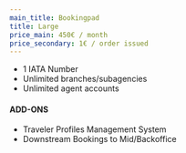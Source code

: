 ```yaml
---
main_title: Bookingpad
title: Large
price_main: 450€ / month
price_secondary: 1€ / order issued
---
```

* 1 IATA Number
* Unlimited branches/subagencies
* Unlimited agent accounts

#### ADD-ONS

* Traveler Profiles Management System
* Downstream Bookings to Mid/Backoffice